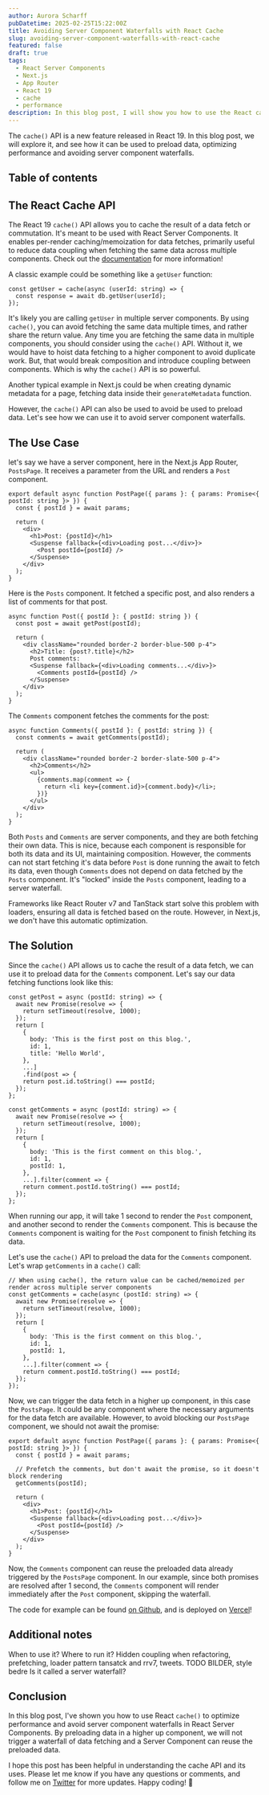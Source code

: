 ```yaml
---
author: Aurora Scharff
pubDatetime: 2025-02-25T15:22:00Z
title: Avoiding Server Component Waterfalls with React Cache
slug: avoiding-server-component-waterfalls-with-react-cache
featured: false
draft: true
tags:
  - React Server Components
  - Next.js
  - App Router
  - React 19
  - cache
  - performance
description: In this blog post, I will show you how to use the React cache() API in the Next.js App Router with React Server Components to optimize performance and avoid server component waterfalls.
---
```


The `cache()` API is a new feature released in React 19. In this blog post, we will explore it, and see how it can be used to preload data, optimizing performance and avoiding server component waterfalls.

## Table of contents

## The React Cache API

The React 19 `cache()` API allows you to cache the result of a data fetch or commutation. It's meant to be used with React Server Components. It enables per-render caching/memoization for data fetches, primarily useful to reduce data coupling when fetching the same data across multiple components. Check out the [documentation](https://react.dev/reference/react/cache) for more information!

A classic example could be something like a `getUser` function:

```tsx
const getUser = cache(async (userId: string) => {
  const response = await db.getUser(userId);
});
```

It's likely you are calling `getUser` in multiple server components. By using `cache()`, you can avoid fetching the same data multiple times, and rather share the return value. Any time you are fetching the same data in multiple components, you should consider using the `cache()` API. Without it, we would have to hoist data fetching to a higher component to avoid duplicate work. But, that would break composition and introduce coupling between components. Which is why the `cache()` API is so powerful.

Another typical example in Next.js could be when creating dynamic metadata for a page, fetching data inside their `generateMetadata` function.

However, the `cache()` API can also be used to avoid be used to preload data. Let's see how we can use it to avoid server component waterfalls.

## The Use Case

let's say we have a server component, here in the Next.js App Router, `PostsPage`. It receives a parameter from the URL and renders a `Post` component.

```tsx
export default async function PostPage({ params }: { params: Promise<{ postId: string }> }) {
  const { postId } = await params;

  return (
    <div>
      <h1>Post: {postId}</h1>
      <Suspense fallback={<div>Loading post...</div>}>
        <Post postId={postId} />
      </Suspense>
    </div>
  );
}
```

Here is the `Posts` component. It fetched a specific post, and also renders a list of comments for that post.

```tsx
async function Post({ postId }: { postId: string }) {
  const post = await getPost(postId);

  return (
    <div className="rounded border-2 border-blue-500 p-4">
      <h2>Title: {post?.title}</h2>
      Post comments:
      <Suspense fallback={<div>Loading comments...</div>}>
        <Comments postId={postId} />
      </Suspense>
    </div>
  );
}
```

The `Comments` component fetches the comments for the post:

```tsx
async function Comments({ postId }: { postId: string }) {
  const comments = await getComments(postId);

  return (
    <div className="rounded border-2 border-slate-500 p-4">
      <h2>Comments</h2>
      <ul>
        {comments.map(comment => {
          return <li key={comment.id}>{comment.body}</li>;
        })}
      </ul>
    </div>
  );
}
```

Both `Posts` and `Comments` are server components, and they are both fetching their own data. This is nice, because each component is responsible for both its data and its UI, maintaining composition. However, the comments can not start fetching it's data before `Post` is done running the await to fetch its data, even though `Comments` does not depend on data fetched by the `Posts` component. It's "locked" inside the `Posts` component, leading to a server waterfall.

Frameworks like React Router v7 and TanStack start solve this problem with loaders, ensuring all data is fetched based on the route. However, in Next.js, we don't have this automatic optimization.

## The Solution

Since the `cache()` API allows us to cache the result of a data fetch, we can use it to preload data for the `Comments` component. Let's say our data fetching functions look like this:

```tsx
const getPost = async (postId: string) => {
  await new Promise(resolve => {
    return setTimeout(resolve, 1000);
  });
  return [
    {
      body: 'This is the first post on this blog.',
      id: 1,
      title: 'Hello World',
    },
    ...]
    .find(post => {
    return post.id.toString() === postId;
  });
};
```

```tsx
const getComments = async (postId: string) => {
  await new Promise(resolve => {
    return setTimeout(resolve, 1000);
  });
  return [
    {
      body: 'This is the first comment on this blog.',
      id: 1,
      postId: 1,
    },
    ...].filter(comment => {
    return comment.postId.toString() === postId;
  });
};
```

When running our app, it will take 1 second to render the `Post` component, and another second to render the `Comments` component. This is because the `Comments` component is waiting for the `Post` component to finish fetching its data.

Let's use the `cache()` API to preload the data for the `Comments` component. Let's wrap `getComments` in a `cache()` call:

```tsx
// When using cache(), the return value can be cached/memoized per render across multiple server components
const getComments = cache(async (postId: string) => {
  await new Promise(resolve => {
    return setTimeout(resolve, 1000);
  });
  return [
    {
      body: 'This is the first comment on this blog.',
      id: 1,
      postId: 1,
    },
    ...].filter(comment => {
    return comment.postId.toString() === postId;
  });
});
```

Now, we can trigger the data fetch in a higher up component, in this case the `PostsPage`. It could be any component where the necessary arguments for the data fetch are available. However, to avoid blocking our `PostsPage` component, we should not await the promise:

```tsx
export default async function PostPage({ params }: { params: Promise<{ postId: string }> }) {
  const { postId } = await params;

  // Prefetch the comments, but don't await the promise, so it doesn't block rendering
  getComments(postId);

  return (
    <div>
      <h1>Post: {postId}</h1>
      <Suspense fallback={<div>Loading post...</div>}>
        <Post postId={postId} />
      </Suspense>
    </div>
  );
}
```

Now, the `Comments` component can reuse the preloaded data already triggered by the `PostsPage` component. In our example, since both promises are resolved after 1 second, the `Comments` component will render immediately after the `Post` component, skipping the waterfall.

The code for example can be found [on Github](https://github.com/aurorascharff/next15-cache-preload), and is deployed on [Vercel](https://next15-cache-preload.vercel.app)!

## Additional notes

When to use it?
Where to run it?
Hidden coupling when refactoring, prefetching, loader pattern tansatck and rrv7, tweets.
TODO BILDER, style bedre
Is it called a server waterfall?

## Conclusion

In this blog post, I've shown you how to use React `cache()` to optimize performance and avoid server component waterfalls in React Server Components. By preloading data in a higher up component, we will not trigger a waterfall of data fetching and a Server Component can reuse the preloaded data.

I hope this post has been helpful in understanding the cache API and its uses. Please let me know if you have any questions or comments, and follow me on [Twitter](https://twitter.com/aurorascharff) for more updates. Happy coding! 🚀
